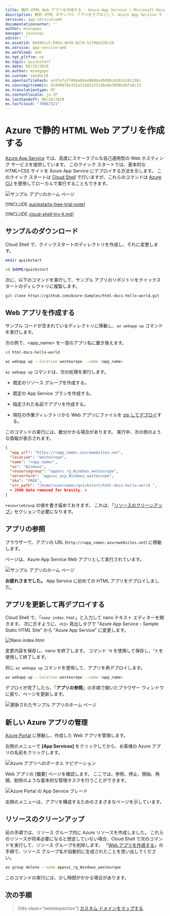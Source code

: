 ```yaml
---
title: 静的 HTML Web アプリを作成する - Azure App Service | Microsoft Docs
description: 静的 HTML のサンプル アプリをデプロイして、Azure App Service で Web アプリを実行する方法を確認します。
services: app-service\web
documentationcenter: ''
author: msangapu
manager: jeconnoc
editor: ''
ms.assetid: 60495cc5-6963-4bf0-8174-52786d226c26
ms.service: app-service-web
ms.workload: web
ms.tgt_pltfrm: na
ms.topic: quickstart
ms.date: 08/23/2019
ms.author: msangapu
ms.custom: seodec18
ms.openlocfilehash: ac0fe7a77496a0dae8606e4599bcb262a191196c
ms.sourcegitcommit: 82499878a3d2a33a02a751d6e6e3800adbfa8c13
ms.translationtype: HT
ms.contentlocale: ja-JP
ms.lasthandoff: 08/28/2019
ms.locfileid: "70067321"
---
```

# <a name="create-a-static-html-web-app-in-azure"></a>Azure で静的 HTML Web アプリを作成する

[Azure App Service](overview.md) では、高度にスケーラブルな自己適用型の Web ホスティング サービスを提供しています。 このクイック スタートでは、基本的な HTML+CSS サイトを Azure App Service にデプロイする方法を示します。 このクイック スタートは [Cloud Shell](https://docs.microsoft.com/azure/cloud-shell/overview) で行いますが、これらのコマンドは [Azure CLI](/cli/azure/install-azure-cli) を使用してローカルで実行することもできます。

![サンプル アプリのホーム ページ](media/app-service-web-get-started-html/hello-world-in-browser-az.png)

[!INCLUDE [quickstarts-free-trial-note](../../includes/quickstarts-free-trial-note.md)]

[!INCLUDE [cloud-shell-try-it.md](../../includes/cloud-shell-try-it.md)]

## <a name="download-the-sample"></a>サンプルのダウンロード

Cloud Shell で、クイックスタートのディレクトリを作成し、それに変更します。

```bash
mkdir quickstart

cd $HOME/quickstart
```

次に、以下のコマンドを実行して、サンプル アプリのリポジトリをクイックスタートのディレクトリに複製します。

```bash
git clone https://github.com/Azure-Samples/html-docs-hello-world.git
```

## <a name="create-a-web-app"></a>Web アプリを作成する

サンプル コードが含まれているディレクトリに移動し、`az webapp up` コマンドを実行します。

次の例で、<app_name> を一意のアプリ名に置き換えます。

```bash
cd html-docs-hello-world

az webapp up --location westeurope --name <app_name>
```

`az webapp up` コマンドは、次の処理を実行します。

- 既定のリソース グループを作成する。

- 既定の App Service プランを作成する。

- 指定された名前でアプリを作成する。

- 現在の作業ディレクトリから Web アプリにファイルを [zip してデプロイ](https://docs.microsoft.com/azure/app-service/deploy-zip)する。

このコマンドの実行には、数分かかる場合があります。 実行中、次の例のような情報が表示されます。

```json
{
  "app_url": "https://<app_name>.azurewebsites.net",
  "location": "westeurope",
  "name": "<app_name>",
  "os": "Windows",
  "resourcegroup": "appsvc_rg_Windows_westeurope",
  "serverfarm": "appsvc_asp_Windows_westeurope",
  "sku": "FREE",
  "src_path": "/home/<username>/quickstart/html-docs-hello-world ",
  < JSON data removed for brevity. >
}
```

`resourceGroup` の値を書き留めておきます。 これは、「[リソースのクリーンアップ](#clean-up-resources)」セクションで必要になります。

## <a name="browse-to-the-app"></a>アプリの参照

ブラウザーで、アプリの URL (`http://<app_name>.azurewebsites.net`) に移動します。

ページは、Azure App Service Web アプリとして実行されています。

![サンプル アプリのホーム ページ](media/app-service-web-get-started-html/hello-world-in-browser-az.png)

**お疲れさまでした。** App Service に初めての HTML アプリをデプロイしました。

## <a name="update-and-redeploy-the-app"></a>アプリを更新して再デプロイする

Cloud Shell で、「`nano index.html`」と入力して nano テキスト エディターを開きます。 次に示すように、`<h1>` 見出しタグで "Azure App Service - Sample Static HTML Site" から "Azure App Service" に変更します。

![Nano index.html](media/app-service-web-get-started-html/nano-index-html.png)

変更内容を保存し、nano を終了します。 コマンド `^O` を使用して保存し、`^X` を使用して終了します。

同じ `az webapp up` コマンドを使用して、アプリを再デプロイします。

```bash
az webapp up --location westeurope --name <app_name>
```

デプロイが完了したら、「**アプリの参照**」の手順で開いたブラウザー ウィンドウに戻り、ページを更新します。

![更新されたサンプル アプリのホーム ページ](media/app-service-web-get-started-html/hello-azure-in-browser-az.png)

## <a name="manage-your-new-azure-app"></a>新しい Azure アプリの管理

<a href="https://portal.azure.com" target="_blank">Azure Portal</a> に移動し、作成した Web アプリを管理します。

左側のメニューで **[App Services]** をクリックしてから、お客様の Azure アプリの名前をクリックします。

![Azure アプリへのポータル ナビゲーション](./media/app-service-web-get-started-html/portal1.png)

Web アプリの [概要] ページを確認します。 ここでは、参照、停止、開始、再開、削除のような基本的な管理タスクを行うことができます。

![Azure Portal の App Service ブレード](./media/app-service-web-get-started-html/portal2.png)

左側のメニューは、アプリを構成するためのさまざまなページを示しています。

## <a name="clean-up-resources"></a>リソースのクリーンアップ

前の手順では、リソース グループ内に Azure リソースを作成しました。 これらのリソースが将来必要になると想定していない場合、Cloud Shell で次のコマンドを実行して、リソース グループを削除します。 「[Web アプリを作成する](#create-a-web-app)」の手順で、リソース グループ名が自動的に生成されたことを思い出してください。

```bash
az group delete --name appsvc_rg_Windows_westeurope
```

このコマンドの実行には、少し時間がかかる場合があります。

## <a name="next-steps"></a>次の手順

> [!div class="nextstepaction"]
> [カスタム ドメインをマップする](app-service-web-tutorial-custom-domain.md)
